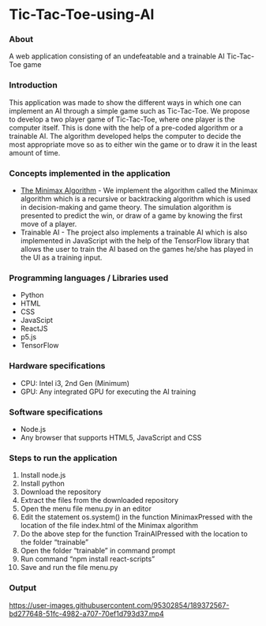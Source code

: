 # Tic-Tac-Toe-using-AI

### About
A web application consisting of an undefeatable and a trainable AI Tic-Tac-Toe game

### Introduction
This application was made to show the different ways in which one can implement an AI through a simple game such as Tic-Tac-Toe.
We propose to develop a two player game of Tic-Tac-Toe, where one player is the computer itself. This is done with the help of a pre-coded algorithm or 
a trainable AI. The algorithm developed helps the computer to decide the most appropriate move so as to either win the game or to draw it in the least amount of time.

### Concepts implemented in the application
<ul>
  <li> 
    <a href="https://www.geeksforgeeks.org/minimax-algorithm-in-game-theory-set-1-introduction/">The Minimax Algorithm</a> - We implement the algorithm called the           Minimax algorithm which is a recursive or backtracking algorithm which is used in decision-making and game theory. The simulation algorithm is presented to predict       the win, or draw of a game by knowing the first move of a player.
  </li>
  <li>
    Trainable AI - The project also implements a trainable AI which is also implemented in JavaScript with the help of the TensorFlow library that allows the user to train the AI based     on the games he/she has played in the UI as a training input.
  </li>
</ul>

### Programming languages / Libraries used
<ul>
  <li>
    Python
  </li>
  <li>
    HTML
  </li>
  <li>
    CSS
  </li>
  <li>
    JavaScipt
  </li>
  <li>
    ReactJS
  </li>
  <li>
    p5.js
  </li>
  <li>
    TensorFlow
  </li>
</ul>

### Hardware specifications
<ul>
  <li>
    CPU: Intel i3, 2nd Gen (Minimum)
  </li>
  <li>
    GPU: Any integrated GPU for executing the AI training
  </li>
</ul>

### Software specifications
<ul>
  <li>
    Node.js
  </li>
  <li>
    Any browser that supports HTML5, JavaScript and CSS
  </li>
</ul>

### Steps to run the application
<ol>
  <li>
    Install node.js
  </li>
  <li>
    Install python
  </li>
  <li>
    Download the repository
  </li>
  <li>
    Extract the files from the downloaded repository
  </li>
  <li>
    Open the menu file menu.py in an editor
  </li>
  <li>
    Edit the statement os.system() in the function MinimaxPressed with the location of the file index.html of the Minimax algorithm
  </li>
  <li>
    Do the above step for the function TrainAIPressed with the location to the folder “trainable”
  </li>
  <li>
    Open the folder “trainable” in command prompt
  </li>
  <li>
    Run command “npm install react-scripts”
  </li>
  <li>
    Save and run the file menu.py
  </li>
</ol>

### Output
https://user-images.githubusercontent.com/95302854/189372567-bd277648-51fc-4982-a707-70ef1d793d37.mp4

